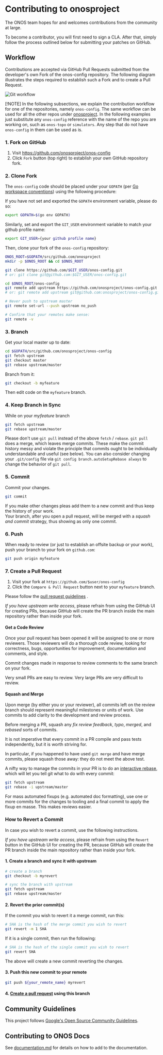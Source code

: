 # Contributing to onosproject

The ONOS team hopes for and welcomes contributions from the community at large.

To become a contributor, you will first need to sign a CLA. After that, simply follow the process
outlined below for submitting your patches on GitHub.

## Workflow
Contributions are accepted via GitHub Pull Requests submitted from the 
developer's own Fork of the onos-config repository. The following diagram illustrates the steps
required to establish such a Fork and to create a Pull Request.

![Git workflow](../images/contributing_workflow.png)

[!NOTE]
In the following subsections, we explain the contribution workflow for one of the repositories, namely `onos-config`. The same workflow can be used for all the other repos under [onosproject](https://github.com/onosproject).
In the following examples just substitute any `onos-config` reference with the name of the repo you are working on, such as `onos-topo` or `simulators`. Any step that do not have `onos-config` in them can be used as is. 
  
### 1. Fork on GitHub

1. Visit <https://github.com/onosproject/onos-config> 
2. Click `Fork` button (top right) to establish your own GitHub repository fork.

### 2. Clone Fork

The `onos-config` code should be placed under your `GOPATH` (per [Go workspace conventions][go-workspace])
using the following procedure:

[go-workspace]: https://golang.org/doc/code.html#Workspaces

If you have not set and exported the `GOPATH` environment variable, please do so:

```sh
export GOPATH=$(go env GOPATH)
```

Similarly, set and export the `GIT_USER` environment variable to match your github profile name:

```sh
export GIT_USER={your github profile name}
```

Then, clone your fork of the `onos-config` repository:

```sh
ONOS_ROOT=$GOPATH/src/github.com/onosproject
mkdir -p $ONOS_ROOT && cd $ONOS_ROOT

git clone https://github.com/$GIT_USER/onos-config.git
# or: git clone git@github.com:$GIT_USER/onos-config.git

cd $ONOS_ROOT/onos-config
git remote add upstream https://github.com/onosproject/onos-config.git
# or: git remote add upstream git@github.com:onosproject/onos-config.git

# Never push to upstream master
git remote set-url --push upstream no_push

# Confirm that your remotes make sense:
git remote -v
```

### 3. Branch

Get your local master up to date:

```sh
cd $GOPATH/src/github.com/onosproject/onos-config
git fetch upstream
git checkout master
git rebase upstream/master
```

Branch from it:
```sh
git checkout -b myfeature
```

Then edit code on the `myfeature` branch.

### 4. Keep Branch in Sync

While on your _myfeature_ branch

```sh
git fetch upstream
git rebase upstream/master
```

Please don't use `git pull` instead of the above `fetch` / `rebase`. `git pull`
does a merge, which leaves merge commits. These make the commit history messy
and violate the principle that commits ought to be individually understandable
and useful (see below). You can also consider changing your `.git/config` file via
`git config branch.autoSetupRebase always` to change the behavior of `git pull`.

### 5. Commit

Commit your changes.

```sh
git commit
```

If you make other changes pleas add them to a new commit and thus keep 
the history of your work.  
Your branch, after you open a pull request,
will be merged with a _squash and commit_ strategy, thus showing as only one commit.

### 6. Push

When ready to review (or just to establish an offsite backup or your work),
push your branch to your fork on `github.com`:

```sh
git push origin myfeature
```

### 7. Create a Pull Request

1. Visit your fork at `https://github.com/$user/onos-config`
2. Click the `Compare & Pull Request` button next to your `myfeature` branch.

Please follow the [pull request guidelines](pull_requests.md) .

_If you have upstream write access_, please refrain from using the GitHub UI for
creating PRs, because GitHub will create the PR branch inside the main
repository rather than inside your fork.

#### Get a Code Review

Once your pull request has been opened it will be assigned to one or more
reviewers.  Those reviewers will do a thorough code review, looking for
correctness, bugs, opportunities for improvement, documentation and comments,
and style.

Commit changes made in response to review comments to the same branch on your
fork.

Very small PRs are easy to review. Very large PRs are very difficult to review.

#### Squash and Merge

Upon merge (by either you or your reviewer), all commits left on the review
branch should represent meaningful milestones or units of work.  Use commits to
add clarity to the development and review process.

Before merging a PR, squash any _fix review feedback_, _typo_, _merged_, and
_rebased_ sorts of commits.

It is not imperative that every commit in a PR compile and pass tests
independently, but it is worth striving for.

In particular, if you happened to have used `git merge` and have merge
commits, please squash those away: they do not meet the above test.

A nifty way to manage the commits in your PR is to do an [interactive
rebase](https://git-scm.com/book/en/v2/Git-Tools-Rewriting-History),
which will let you tell git what to do with every commit:

```sh
git fetch upstream
git rebase -i upstream/master
```

For mass automated fixups (e.g. automated doc formatting), use one or more
commits for the changes to tooling and a final commit to apply the fixup en
masse. This makes reviews easier.

### How to Revert a Commit

In case you wish to revert a commit, use the following instructions.

_If you have upstream write access_, please refrain from using the
`Revert` button in the GitHub UI for creating the PR, because GitHub
will create the PR branch inside the main repository rather than inside your fork.

#### 1. Create a branch and sync it with upstream

```sh
# create a branch
git checkout -b myrevert

# sync the branch with upstream
git fetch upstream
git rebase upstream/master
```

#### 2. Revert the prior commit(s)

If the commit you wish to revert it a merge commit, run this:

```sh
# SHA is the hash of the merge commit you wish to revert
git revert -m 1 SHA
```

If it is a single commit, then run the following:

```sh
# SHA is the hash of the single commit you wish to revert
git revert SHA
```

The above will create a new commit reverting the changes.

#### 3. Push this new commit to your remote

```sh
git push ${your_remote_name} myrevert
```

#### 4. [Create a pull request](#7-create-a-pull-request) using this branch

## Community Guidelines

This project follows [Google's Open Source Community
Guidelines](https://opensource.google.com/conduct/).


## Contributing to ONOS Docs

See [documentation.md](documentation.md)
for details on how to add to the documentation.
